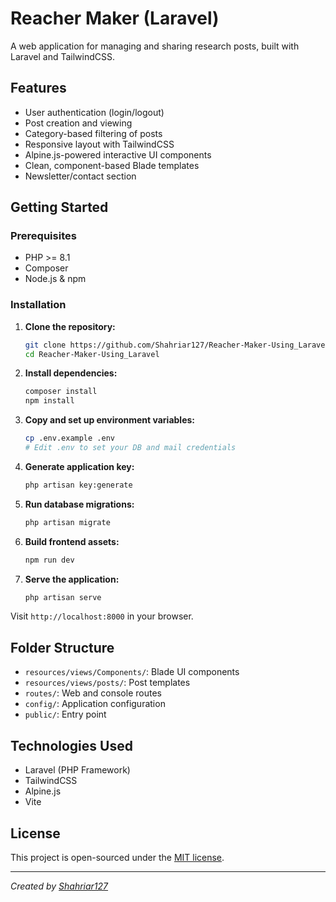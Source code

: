 # Reacher Maker (Laravel)

A web application for managing and sharing research posts, built with Laravel and TailwindCSS.

## Features

- User authentication (login/logout)
- Post creation and viewing
- Category-based filtering of posts
- Responsive layout with TailwindCSS
- Alpine.js-powered interactive UI components
- Clean, component-based Blade templates
- Newsletter/contact section


## Getting Started

### Prerequisites

- PHP >= 8.1
- Composer
- Node.js & npm

### Installation

1. **Clone the repository:**
   ```bash
   git clone https://github.com/Shahriar127/Reacher-Maker-Using_Laravel.git
   cd Reacher-Maker-Using_Laravel
   ```
2. **Install dependencies:**
   ```bash
   composer install
   npm install
   ```
3. **Copy and set up environment variables:**
   ```bash
   cp .env.example .env
   # Edit .env to set your DB and mail credentials
   ```
4. **Generate application key:**
   ```bash
   php artisan key:generate
   ```
5. **Run database migrations:**
   ```bash
   php artisan migrate
   ```
6. **Build frontend assets:**
   ```bash
   npm run dev
   ```
7. **Serve the application:**
   ```bash
   php artisan serve
   ```

Visit `http://localhost:8000` in your browser.

## Folder Structure

- `resources/views/Components/`: Blade UI components
- `resources/views/posts/`: Post templates
- `routes/`: Web and console routes
- `config/`: Application configuration
- `public/`: Entry point

## Technologies Used

- Laravel (PHP Framework)
- TailwindCSS
- Alpine.js
- Vite

## License

This project is open-sourced under the [MIT license](https://opensource.org/licenses/MIT).

---
*Created by [Shahriar127](https://github.com/Shahriar127)*
